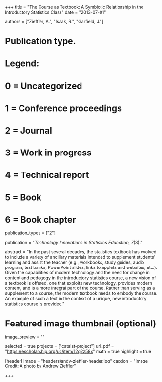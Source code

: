 +++
title = "The Course as Textbook: A Symbiotic Relationship in the Introductory Statistics Class"
date = "2013-07-01"

authors = ["Zieffler, A.", "Isaak, R.", "Garfield, J."]

# Publication type.
# Legend:
# 0 = Uncategorized
# 1 = Conference proceedings
# 2 = Journal
# 3 = Work in progress
# 4 = Technical report
# 5 = Book
# 6 = Book chapter
publication_types = ["2"]

publication = "*Technology Innovations in Statistics Education, 7*(3)."


abstract = "In the past several decades, the statistics textbook has evolved to include a variety of ancillary materials intended to supplement students' learning and assist the teacher (e.g., workbooks, study guides, audio program, test banks, PowerPoint slides, links to applets and websites, etc.). Given the capabilities of modern technology and the need for change in content and pedagogy in the introductory statistics course, a new vision of a textbook is offered, one that exploits new technology, provides modern content, and is a more integral part of the course. Rather than serving as a supplement to a course, the modern textbook needs to embody the course. An example of such a text in the context of a unique, new introductory statistics course is provided."


# Featured image thumbnail (optional)
image_preview = ""

selected = true
projects = ["catalst-project"]
url_pdf = "https://escholarship.org/uc/item/12q2z58x"
math = true
highlight = true

[header]
image = "headers/andy-zieffler-header.jpg"
caption = "Image Credit: A photo by Andrew Zieffler"

+++

